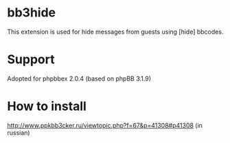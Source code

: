 # bb3hide
This extension is used for hide messages from guests using [hide] bbcodes.

# Support
Adopted for phpbbex 2.0.4 (based on phpBB 3.1.9)

# How to install
http://www.ppkbb3cker.ru/viewtopic.php?f=67&p=41308#p41308 (in russian)

